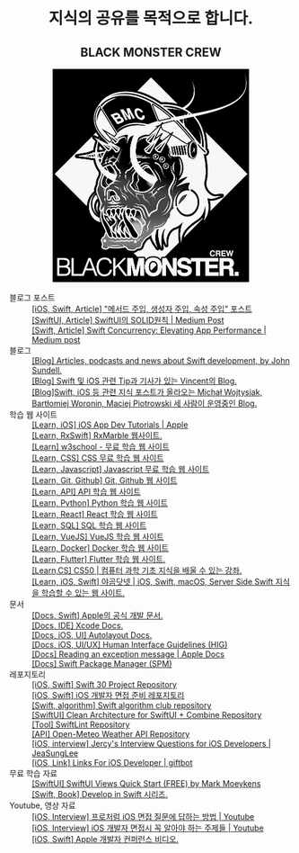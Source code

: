 <h1 p align="center">
    지식의 공유를 목적으로 합니다.
</h1 p>
<h2 p align="center">
    BLACK MONSTER CREW
</h2 p>

<p align="center">
    <img src="https://github.com/devKobe24/images/blob/main/BMC.jpg?raw=true" width=350>    
</p>

<p>
    <dl>
    <dt>블로그 포스트</dt>
    <dd>
    <a href="https://medium.com/@techmsy/method-injection-constructor-injection-and-property-injection-in-swift-b719641cd04f" target="_blank" title="미디움 포스트">[iOS, Swift, Article] "메서드 주입, 생성자 주입, 속성 주입" 포스트</a>
    </dd>
    <dd>
    <a href="https://medium.com/@epdsant/princ%C3%ADpios-solid-no-swiftui-432a9e3c49c7" target="_blank" title="SwiftUI SOLID">[SwiftUI, Article] SwiftUI의 SOLID원칙 | Medium Post</a>
    </dd>
    <dd>
    <a href="https://elamir.medium.com/swift-concurrency-elevating-app-performance-ded830db5be4" target="_blank" title="swift concurrency">[Swift, Article] Swift Concurrency: Elevating App Performance | Medium post</a>
    </dd>
    <dt>블로그</dt>
    <dd>
    <a href="https://www.swiftbysundell.com/" target="_blank" title="swiftbysundell">[Blog] Articles, podcasts and news about Swift development, by John Sundell.</a>
    </dd>
    <dd>
    <a href="https://www.swiftwithvincent.com/" target="_blank" title="swift with vincent">[Blog] Swift 및 iOS 관련 Tip과 기사가 있는 Vincent의 Blog.</a>
    </dd>
    <dd>
    <a href="https://swifting.io/" target="_blank" title="Swifting blog">[Blog]Swift, iOS 등 관련 지식 포스트가 올라오는 Michał Wojtysiak, Bartłomiej Woronin, Maciej Piotrowski 세 사람이 운영중인 Blog.</a>
    </dd>
    <dt>학습 웹 사이트</dt>
    <dd>
    <a href="https://developer.apple.com/tutorials/app-dev-training/" target="_blank" title="iOS App Dev Tutorials | Apple">[Learn, iOS] iOS App Dev Tutorials | Apple</a>
    </dd>
    <dd>
    <a href="https://rxmarbles.com/" target="_blank" title="">[Learn, RxSwift] RxMarble 웹사이트.</a>
    </dd>
    <dd>
    <a href="https://www.w3schools.com" target="_blank" title="HTML 학습">[Learn] w3school - 무료 학습 웹 사이트</a>
    </dd>
    <dd>
    <a href="https://web.dev/learn/css" target="_blank" title="css 학습">[Learn, CSS] CSS 무료 학습 웹 사이트</a>
    </dd>
    <dd>
    <a href="https://javascript.info" target="_blank" title="JS 학습">[Learn, Javascript] Javascript 무료 학습 웹 사이트</a>
    </dd>
    <dd>
    <a href="https://git-scm.com" target="_blank" title="git,github 학습">[Learn, Git, Github] Git, Github 웹 사이트</a>
    </dd>
    <dd>
    <a href="https://rapidapi.com/learn" target="_blank" title="API">[Learn, API] API 학습 웹 사이트</a>
    </dd>
    <dd>
    <a href="https://learnpython.org" target="_blank" title="python">[Learn, Python] Python 학습 웹 사이트</a>
    </dd>
    <dd>
    <a href="https://react-tutorial.app" target="_blank" title="react">[Learn, React] React 학습 웹 사이트</a>
    </dd>
    <dd>
    <a href="https://SQLbolt.com" target="_blank" title="SQL">[Learn, SQL] SQL 학습 웹 사이트</a>
    </dd>
    <dd>
    <a href="https://learnvue.co" target="_blank" title="VueJS">[Learn, VueJS] VueJS 학습 웹 사이트</a><br>
    </dd>
    <dd>
    <a href="https://docker-curriculum.com" target="_blank" title="docker">[Learn, Docker] Docker 학습 웹 사이트</a>
    </dd>
    <dd>
    <a href="https://flutter.dev/learn" target="_blank" title="flutter">[Learn, Flutter] Flutter 학습 웹 사이트.</a>
    </dd>
    <dd>
    <a href="https://www.edwith.org/cs50" target="_blank" title="CS50">[Learn,CS] CS50 | 컴퓨터 과학 기초 지식을 배울 수 있는 강좌.</a>
    </dd>
    <dd>
    <a href="https://yagom.net/" target="_blank" title="야곰닷넷">[Learn, iOS, Swift] 야곰닷넷 | iOS, Swift, macOS, Server Side Swift 지식을 학습할 수 있는 웹 사이트.</a> 
    </dd>
    <dt>문서</dt>
    <dd>
    <a href="https://developer.apple.com/documentation/" target="_blank" title="apple doc">[Docs, Swift] Apple의 공식 개발 문서.</a>
    </dd>
    <dd>
    <a href="https://developer.apple.com/documentation/xcode/" target="_blank" title="xcode">[Docs, IDE] Xcode Docs.</a>
    </dd>
    <dd>
    <a href="https://developer.apple.com/library/archive/documentation/UserExperience/Conceptual/AutolayoutPG/index.html" target="_blank" title="autolayout">[Docs, iOS, UI] Autolayout Docs.</a>
    </dd>
    <dd>
    <a href="https://developer.apple.com/design/human-interface-guidelines/" target="_blank" title="">[Docs, iOS, UI/UX] Human Interface Guidelines (HIG)</a>
    </dd>
    <dd>
    <a href="https://developer.apple.com/documentation/xcode/reading-an-exception-message/" target="_blank" title="apple docs">[Docs] Reading an exception message | Apple Docs</a>
    </dd>
    <dd>
    <a href="https://developer.apple.com/documentation/xcode/swift-packages" target="_blank" title="SPM">[Docs] Swift Package Manager (SPM)</a>
    </dd>
    <dt>레포지토리</dt>
    <dd>
    <a href="https://github.com/soapyigu/Swift-30-Projects" target="_blank" title="깃헙 레포지토리">[iOS, Swift] Swift 30 Project Repository</a>
    </dd>
    <dd>
    <a href="https://github.com/mirasaujan/iOS-interview-prep?tab=readme-ov-file" target="_blank" title="깃헙 레포">[iOS, Swift] iOS 개발자 면접 준비 레포지토리</a>
    </dd>
    <dd>
    <a href="https://github.com/kodecocodes/swift-algorithm-club" target="_blank" title="algorithm">[Swift, algorithm] Swift algorithm club repository</a>
    </dd>
    <dd>
     <a href="https://github.com/nalexn/clean-architecture-swiftui" target="_blank" title="SwiftUI clean archiecture">[SwiftUI] Clean Architecture for SwiftUI + Combine Repository</a>
    </dd>
    <dd>
    <a href="https://github.com/realm/SwiftLint" target="_blank" title="SwiftLint">[Tool] SwiftLint Repository</a>
    </dd>
    <dd>
    <a href="https://github.com/open-meteo/open-meteo" target="_blank" title="Open weather api">[API] Open-Meteo Weather API Repository</a>
    </dd>
    <dd>
    <a href="https://github.com/JeaSungLEE/iOSInterviewquestions" target="_blank" title="jercy">[iOS, interview] Jercy's Interview Questions for iOS Developers | JeaSungLee</a>
    </dd>
    <dd>
    <a href="https://github.com/giftbott/iOSDevLinks" target="_blank" title="giftbot">[iOS, Link] Links For iOS Developer | giftbot</a>
    </dd>
    <dt>무료 학습 자료</dt>
    <dd>
    <a href="https://www.bigmountainstudio.com/free-swiftui-book" target="_blank" title="SwiftUI 무료 학습 자료">[SwiftUI] SwiftUI Views Quick Start (FREE) by Mark Moeykens</a>
    </dd>
    <dd>
    <a href="https://books.apple.com/kr/book-series/develop-in-swift/id1483863177" target="_blank" title="Develop in Swift 시리즈">[Swift, Book] Develop in Swift 시리즈.</a>
    </dd>
    <dt>Youtube, 영상 자료</dt>
    <dd>
    <a href="https://youtu.be/HiXPGdtUW8U?si=Nls8rURIZBnEN1Kp" target="_blank" title="">[iOS, Interview] 프로처럼 iOS 면접 질문에 답하는 방법 | Youtube</a>
    </dd>
    <dd>
    <a href="https://youtu.be/XTAziR-tY-A?si=I_7Uzal0EnVTslgw" target="_blank" title="interview">[iOS, Interview] iOS 개발자 면접시 꼭 알아야 하는 주제들 | Youtube</a>
    </dd>
    <dd>
    <a href="https://developer.apple.com/videos/all-videos/" target="_blank" title="wwdc">[iOS, Swift] Apple 개발자 컨퍼런스 비디오.</a>
    </dd>
    </dl>
</p>
